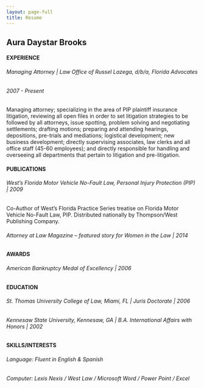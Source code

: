 ```yaml
---
layout: page-full
title: Resume
---
```


## Aura Daystar Brooks

#### EXPERIENCE

###### Managing Attorney | Law Office of Russel Lazega, d/b/a, Florida Advocates

###### 2007 - Present

Managing attorney; specializing in the area of PIP plaintiff insurance litigation, reviewing all open files in order to set litigation strategies to be followed by all attorneys, issue spotting, problem solving and negotiating settlements; drafting motions; preparing and attending hearings, depositions, pre-trials and mediations; logistical development; new business development; directly supervising associates, law clerks and all office staff (45-60 employees); and directly responsible for handling and overseeing all departments that pertain to litigation and pre-litigation. 

#### PUBLICATIONS

###### West’s Florida Motor Vehicle No-Fault Law, Personal Injury Protection (PIP) | 2009

Co-Author of West’s Florida Practice Series treatise on Florida Motor Vehicle No-Fault Law, PIP. Distributed nationally by Thompson/West Publishing Company.

###### Attorney at Law Magazine – featured story for Women in the Law | 2014

#### AWARDS

###### American Bankruptcy Medal of Excellency | 2006

#### EDUCATION

###### St. Thomas University College of Law, Miami, FL | Juris Doctorate | 2006

###### Kennesaw State University, Kennesaw, GA | B.A. International Affairs with Honors | 2002 

#### SKILLS/INTERESTS

###### Language: Fluent in English & Spanish

###### Computer: Lexis Nexis / West Law / Microsoft Word / Power Point / Excel 





